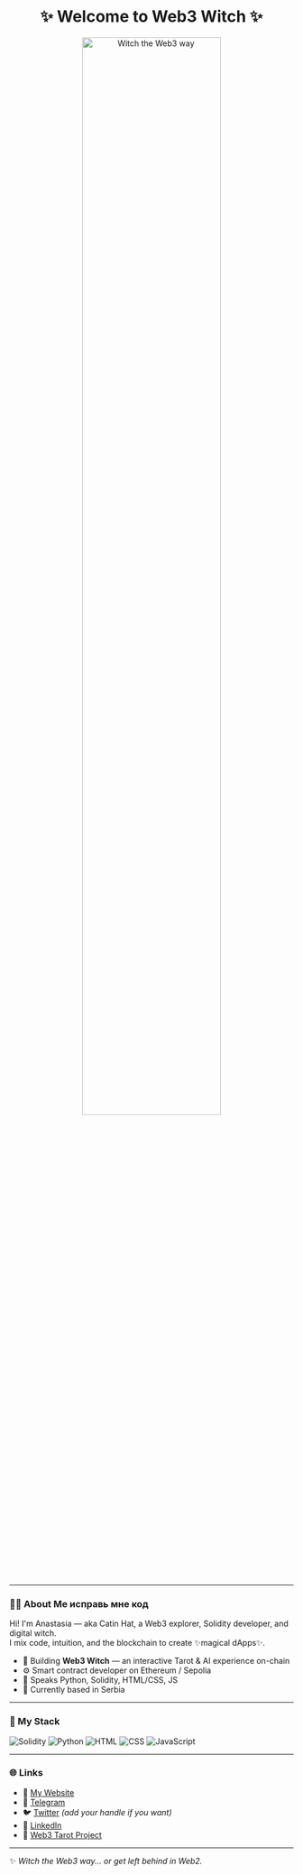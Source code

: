  <h1 align="center">✨ Welcome to Web3 Witch ✨</h1>

<p align="center">
  <img src="https://witchweb3.com/banner.png" alt="Witch the Web3 way" width="70%">
</p>

---

### 🧙‍♀️ About Me    исправь мне код

Hi! I'm Anastasia — aka Catin Hat, a Web3 explorer, Solidity developer, and digital witch.  
I mix code, intuition, and the blockchain to create ✨magical dApps✨.

- 🔮 Building **Web3 Witch** — an interactive Tarot & AI experience on-chain
- ⚙️ Smart contract developer on Ethereum / Sepolia
- 💬 Speaks Python, Solidity, HTML/CSS, JS
- 📍 Currently based in Serbia

---

### 🔧 My Stack

![Solidity](https://img.shields.io/badge/-Solidity-363636?style=flat&logo=solidity)
![Python](https://img.shields.io/badge/-Python-3776AB?style=flat&logo=python&logoColor=white)
![HTML](https://img.shields.io/badge/-HTML5-E34F26?style=flat&logo=html5&logoColor=white)
![CSS](https://img.shields.io/badge/-CSS3-1572B6?style=flat&logo=css3)
![JavaScript](https://img.shields.io/badge/-JavaScript-F7DF1E?style=flat&logo=javascript&logoColor=black)

---

### 🌐 Links

- 🔗 [My Website](https://witchweb3.com)
- 💬 [Telegram](https://t.me/NastaKasi)
- 🐦 [Twitter](https://twitter.com/) *(add your handle if you want)*
- 💼 [LinkedIn](https://www.linkedin.com/feed/)
- 🎴 [Web3 Tarot Project](https://github.com/nasta11/web3-witch)

---

✨ *Witch the Web3 way... or get left behind in Web2.*  
